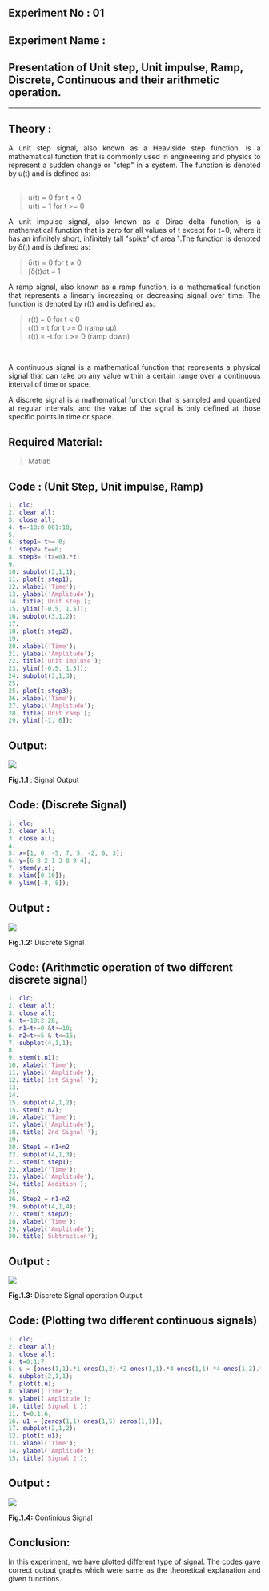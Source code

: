 ## Experiment No : 01

## Experiment Name :

## Presentation of Unit step, Unit impulse, Ramp, Discrete, Continuous and their arithmetic operation.

---

## Theory :

<div align='justify'>
A unit step signal, also known as a Heaviside step function, is a mathematical function that is commonly used in engineering and physics to represent a sudden change or "step" in a system. The function is denoted by u(t) and is defined as:

</div>

</br>

> u(t) = 0 for t < 0 </br>
> u(t) = 1 for t >= 0

<div align='justify'>

A unit impulse signal, also known as a Dirac delta function, is a mathematical function that is zero for all values of t except for t=0, where it has an infinitely short, infinitely tall "spike" of area 1.The function is denoted by δ(t) and is defined as:

</div>

> δ(t) = 0 for t ≠ 0 </br>
> ∫δ(t)dt = 1

<div align='justify'>

A ramp signal, also known as a ramp function, is a mathematical function that represents a linearly increasing or decreasing signal over time. The function is denoted by r(t) and is defined as:

</div>

> r(t) = 0 for t < 0 </br>
> r(t) = t for t >= 0 (ramp up) </br>
> r(t) = -t for t >= 0 (ramp down) </br>

</br>

<div align='justify'>

A continuous signal is a mathematical function that represents a physical signal that can take on any value within a certain range over a continuous interval of time or space.

</div>

<div align='justify'>

A discrete signal is a mathematical function that is sampled and quantized at regular intervals, and the value of the signal is only defined at those specific points in time or space.

</div>

## Required Material:

> Matlab

## Code : (Unit Step, Unit impulse, Ramp)

```matlab
1. clc;
2. clear all;
3. close all;
4. t=-10:0.001:10;
5.
6. step1= t>= 0;
7. step2= t==0;
8. step3= (t>=0).*t;
9.
10. subplot(3,1,1);
11. plot(t,step1);
12. xlabel('Time');
13. ylabel('Amplitude');
14. title('Unit step');
15. ylim([-0.5, 1.5]);
16. subplot(3,1,2);
17.
18. plot(t,step2);
19.
20. xlabel('Time');
21. ylabel('Amplitude');
22. title('Unit Impluse');
23. ylim([-0.5, 1.5]);
24. subplot(3,1,3);
25.
25. plot(t,step3);
26. xlabel('Time');
27. ylabel('Amplitude');
28. title('Unit ramp');
29. ylim([-1, 6]);

```

## Output:

![](../images/lab1_1.jpg)

**Fig.1.1** : Signal Output

## Code: (Discrete Signal)

```matlab
1. clc;
2. clear all;
3. close all;
4.
5. x=[1, 0, -5, 7, 5, -2, 6, 3];
6. y=[6 8 2 1 3 8 9 4];
7. stem(y,x);
8. xlim([0,10]);
9. ylim([-8, 8]);
```

## Output :

![](../images/lab1_2.jpg)

**Fig.1.2:** Discrete Signal

## Code: (Arithmetic operation of two different discrete signal)

```matlab
1. clc;
2. clear all;
3. close all;
4. t=-10:2:20;
5. n1=t>=0 &t<=10;
6. n2=t>=5 & t<=15;
7. subplot(4,1,1);
8.
9. stem(t,n1);
10. xlabel('Time');
11. ylabel('Amplitude');
12. title('1st Signal ');
13.
14.
15. subplot(4,1,2);
15. stem(t,n2);
16. xlabel('Time');
17. ylabel('Amplitude');
18. title('2nd Signal ');
19.
20. Step1 = n1+n2
22. subplot(4,1,3);
21. stem(t,step1);
22. xlabel('Time');
23. ylabel('Amplitude');
24. title('Addition');
25.
26. Step2 = n1-n2
29. subplot(4,1,4);
27. stem(t,step2);
28. xlabel('Time');
29. ylabel('Amplitude');
30. title('Subtraction');
```

## Output :

![](../images/lab1_3.jpg)

**Fig.1.3:** Discrete Signal operation Output

## Code: (Plotting two different continuous signals)

```matlab
1. clc;
2. clear all;
3. close all;
4. t=0:1:7;
5. u = [ones(1,1).*1 ones(1,2).*2 ones(1,1).*4 ones(1,1).*4 ones(1,2).*2 ones(1,1)];
6. subplot(2,1,1);
7. plot(t,u);
8. xlabel('Time');
9. ylabel('Amplitude');
10. title('Signal 1');
11. t=0:1:6;
16. u1 = [zeros(1,1) ones(1,5) zeros(1,1)];
17. subplot(2,1,2);
12. plot(t,u1);
13. xlabel('Time');
14. ylabel('Amplitude');
15. title('Signal 2');
```

## Output :

![](../images/lab1_4.jpg)

**Fig.1.4:** Continious Signal

## Conclusion:

<div align='justify'>

In this experiment, we have plotted different type of signal. The codes gave correct output graphs which were same as the theoretical explanation and given functions.

</div>
